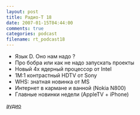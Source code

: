 ```yaml
---
layout: post
title: Радио-T 18
date: 2007-01-15T04:44:00
comments: true
categories: podcast
filename: rt_podcast18
---
```


- Язык D. Оно нам надо ?
- Про бобра или как не надо запускать проекты
- Новый 4х ядерный процессор от Intel
- 1M:1 контрастный HDTV от Sony
- WHS: знатная новинка от MS
- Интернет в кармане и ванной (Nokia N800)
- Главные новинки недели (AppleTV + iPhone)

[аудио](http://cdn.radio-t.com/rt_podcast18.mp3)
<audio src="http://cdn.radio-t.com/rt_podcast18.mp3" preload="none"></audio>

